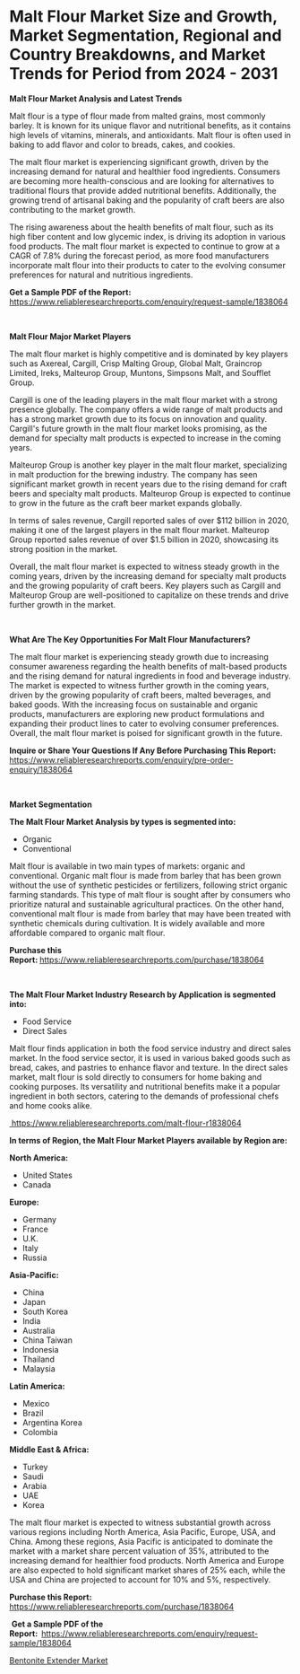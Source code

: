 <p><h1>Malt Flour Market Size and Growth, Market Segmentation, Regional and Country Breakdowns, and Market Trends for Period from 2024 -  2031</h1></p><p><strong>Malt Flour Market Analysis and Latest Trends</strong></p>
<p><p>Malt flour is a type of flour made from malted grains, most commonly barley. It is known for its unique flavor and nutritional benefits, as it contains high levels of vitamins, minerals, and antioxidants. Malt flour is often used in baking to add flavor and color to breads, cakes, and cookies.</p><p>The malt flour market is experiencing significant growth, driven by the increasing demand for natural and healthier food ingredients. Consumers are becoming more health-conscious and are looking for alternatives to traditional flours that provide added nutritional benefits. Additionally, the growing trend of artisanal baking and the popularity of craft beers are also contributing to the market growth.</p><p>The rising awareness about the health benefits of malt flour, such as its high fiber content and low glycemic index, is driving its adoption in various food products. The malt flour market is expected to continue to grow at a CAGR of 7.8% during the forecast period, as more food manufacturers incorporate malt flour into their products to cater to the evolving consumer preferences for natural and nutritious ingredients.</p></p>
<p><strong>Get a Sample PDF of the Report:&nbsp;</strong> <a href="https://www.reliableresearchreports.com/enquiry/request-sample/1838064">https://www.reliableresearchreports.com/enquiry/request-sample/1838064</a></p>
<p>&nbsp;</p>
<p><strong>Malt Flour Major Market Players</strong></p>
<p><p>The malt flour market is highly competitive and is dominated by key players such as Axereal, Cargill, Crisp Malting Group, Global Malt, Graincrop Limited, Ireks, Malteurop Group, Muntons, Simpsons Malt, and Soufflet Group.</p><p>Cargill is one of the leading players in the malt flour market with a strong presence globally. The company offers a wide range of malt products and has a strong market growth due to its focus on innovation and quality. Cargill's future growth in the malt flour market looks promising, as the demand for specialty malt products is expected to increase in the coming years.</p><p>Malteurop Group is another key player in the malt flour market, specializing in malt production for the brewing industry. The company has seen significant market growth in recent years due to the rising demand for craft beers and specialty malt products. Malteurop Group is expected to continue to grow in the future as the craft beer market expands globally.</p><p>In terms of sales revenue, Cargill reported sales of over $112 billion in 2020, making it one of the largest players in the malt flour market. Malteurop Group reported sales revenue of over $1.5 billion in 2020, showcasing its strong position in the market.</p><p>Overall, the malt flour market is expected to witness steady growth in the coming years, driven by the increasing demand for specialty malt products and the growing popularity of craft beers. Key players such as Cargill and Malteurop Group are well-positioned to capitalize on these trends and drive further growth in the market.</p></p>
<p>&nbsp;</p>
<p><strong>What Are The Key Opportunities For Malt Flour Manufacturers?</strong></p>
<p><p>The malt flour market is experiencing steady growth due to increasing consumer awareness regarding the health benefits of malt-based products and the rising demand for natural ingredients in food and beverage industry. The market is expected to witness further growth in the coming years, driven by the growing popularity of craft beers, malted beverages, and baked goods. With the increasing focus on sustainable and organic products, manufacturers are exploring new product formulations and expanding their product lines to cater to evolving consumer preferences. Overall, the malt flour market is poised for significant growth in the future.</p></p>
<p><strong>Inquire or Share Your Questions If Any Before Purchasing This Report:</strong> <a href="https://www.reliableresearchreports.com/enquiry/pre-order-enquiry/1838064">https://www.reliableresearchreports.com/enquiry/pre-order-enquiry/1838064</a></p>
<p>&nbsp;</p>
<p><strong>Market Segmentation</strong></p>
<p><strong>The Malt Flour Market Analysis by types is segmented into:</strong></p>
<p><ul><li>Organic</li><li>Conventional</li></ul></p>
<p><p>Malt flour is available in two main types of markets: organic and conventional. Organic malt flour is made from barley that has been grown without the use of synthetic pesticides or fertilizers, following strict organic farming standards. This type of malt flour is sought after by consumers who prioritize natural and sustainable agricultural practices. On the other hand, conventional malt flour is made from barley that may have been treated with synthetic chemicals during cultivation. It is widely available and more affordable compared to organic malt flour.</p></p>
<p><strong>Purchase this Report:&nbsp;</strong><a href="https://www.reliableresearchreports.com/purchase/1838064">https://www.reliableresearchreports.com/purchase/1838064</a></p>
<p>&nbsp;</p>
<p><strong>The Malt Flour Market Industry Research by Application is segmented into:</strong></p>
<p><ul><li>Food Service</li><li>Direct Sales</li></ul></p>
<p><p>Malt flour finds application in both the food service industry and direct sales market. In the food service sector, it is used in various baked goods such as bread, cakes, and pastries to enhance flavor and texture. In the direct sales market, malt flour is sold directly to consumers for home baking and cooking purposes. Its versatility and nutritional benefits make it a popular ingredient in both sectors, catering to the demands of professional chefs and home cooks alike.</p></p>
<p><a href="https://www.reliableresearchreports.com/malt-flour-r1838064">&nbsp;https://www.reliableresearchreports.com/malt-flour-r1838064</a></p>
<p><strong>In terms of Region, the Malt Flour Market Players available by Region are:</strong></p>
<p>
    <p> <strong> North America: </strong>
        <ul>
            <li>United States</li>
            <li>Canada</li>
        </ul>
        </p> 
    <p> <strong> Europe: </strong>
        <ul>
            <li>Germany</li>
            <li>France</li>
            <li>U.K.</li>
            <li>Italy</li>
            <li>Russia</li>
        </ul>
        </p> 
    <p> <strong> Asia-Pacific: </strong>
        <ul>
            <li>China</li>
            <li>Japan</li>
            <li>South Korea</li>
            <li>India</li>
            <li>Australia</li>
            <li>China Taiwan</li>
            <li>Indonesia</li>
            <li>Thailand</li>
            <li>Malaysia</li>
        </ul>
        </p> 
    <p> <strong> Latin America: </strong>
        <ul>
            <li>Mexico</li>
            <li>Brazil</li>
            <li>Argentina Korea</li>
            <li>Colombia</li>
        </ul>
        </p> 
    <p> <strong> Middle East & Africa: </strong>
        <ul>
            <li>Turkey</li>
            <li>Saudi</li>
            <li>Arabia</li>
            <li>UAE</li>
            <li>Korea</li>
        </ul>
    </p>
    </p>
<p><p>The malt flour market is expected to witness substantial growth across various regions including North America, Asia Pacific, Europe, USA, and China. Among these regions, Asia Pacific is anticipated to dominate the market with a market share percent valuation of 35%, attributed to the increasing demand for healthier food products. North America and Europe are also expected to hold significant market shares of 25% each, while the USA and China are projected to account for 10% and 5%, respectively.</p></p>
<p><strong>Purchase this Report: </strong><a href="https://www.reliableresearchreports.com/purchase/1838064">https://www.reliableresearchreports.com/purchase/1838064</a></p>
<p>&nbsp;<strong>Get a Sample PDF of the Report:&nbsp;&nbsp;</strong><a href="https://www.reliableresearchreports.com/enquiry/request-sample/1838064">https://www.reliableresearchreports.com/enquiry/request-sample/1838064</a></p>
<p><strong></strong></p>
<p><p><a href="https://frill-swim-3cd.notion.site/Bentonite-Extender-Market-Research-Report-The-Key-To-Successful-Business-Strategy-Forecasted-for-Pe-0414b1df28b44657948ca4db3bdb930e">Bentonite Extender Market</a></p></p>